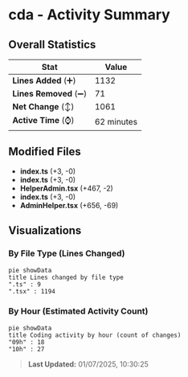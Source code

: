 # cda - Activity Summary 

## Overall Statistics

| Stat                   | Value                                                             |
| ---------------------- | ----------------------------------------------------------------- |
| **Lines Added** (➕)   | 1132                                          |
| **Lines Removed** (➖) | 71                                        |
| **Net Change** (↕)    | 1061                |
| **Active Time** (⌚)   | 62 minutes |


## Modified Files
- **index.ts** (+3, -0)
- **index.ts** (+3, -0)
- **HelperAdmin.tsx** (+467, -2)
- **index.ts** (+3, -0)
- **AdminHelper.tsx** (+656, -69)

## Visualizations

### By File Type (Lines Changed)

```mermaid
pie showData
title Lines changed by file type
".ts" : 9
".tsx" : 1194
```

### By Hour (Estimated Activity Count)

```mermaid
pie showData
title Coding activity by hour (count of changes)
"09h" : 18
"10h" : 27
```


> **Last Updated:** 01/07/2025, 10:30:25